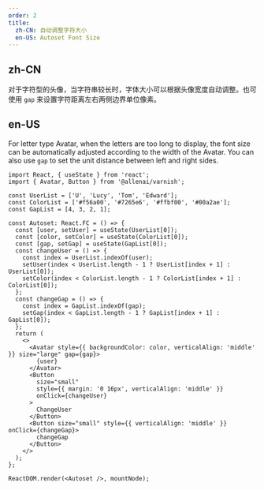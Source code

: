 ```yaml
---
order: 2
title:
  zh-CN: 自动调整字符大小
  en-US: Autoset Font Size
---
```


## zh-CN

对于字符型的头像，当字符串较长时，字体大小可以根据头像宽度自动调整。也可使用 `gap` 来设置字符距离左右两侧边界单位像素。

## en-US

For letter type Avatar, when the letters are too long to display, the font size can be automatically adjusted according to the width of the Avatar. You can also use `gap` to set the unit distance between left and right sides.

```tsx
import React, { useState } from 'react';
import { Avatar, Button } from '@allenai/varnish';

const UserList = ['U', 'Lucy', 'Tom', 'Edward'];
const ColorList = ['#f56a00', '#7265e6', '#ffbf00', '#00a2ae'];
const GapList = [4, 3, 2, 1];

const Autoset: React.FC = () => {
  const [user, setUser] = useState(UserList[0]);
  const [color, setColor] = useState(ColorList[0]);
  const [gap, setGap] = useState(GapList[0]);
  const changeUser = () => {
    const index = UserList.indexOf(user);
    setUser(index < UserList.length - 1 ? UserList[index + 1] : UserList[0]);
    setColor(index < ColorList.length - 1 ? ColorList[index + 1] : ColorList[0]);
  };
  const changeGap = () => {
    const index = GapList.indexOf(gap);
    setGap(index < GapList.length - 1 ? GapList[index + 1] : GapList[0]);
  };
  return (
    <>
      <Avatar style={{ backgroundColor: color, verticalAlign: 'middle' }} size="large" gap={gap}>
        {user}
      </Avatar>
      <Button
        size="small"
        style={{ margin: '0 16px', verticalAlign: 'middle' }}
        onClick={changeUser}
      >
        ChangeUser
      </Button>
      <Button size="small" style={{ verticalAlign: 'middle' }} onClick={changeGap}>
        changeGap
      </Button>
    </>
  );
};

ReactDOM.render(<Autoset />, mountNode);
```
